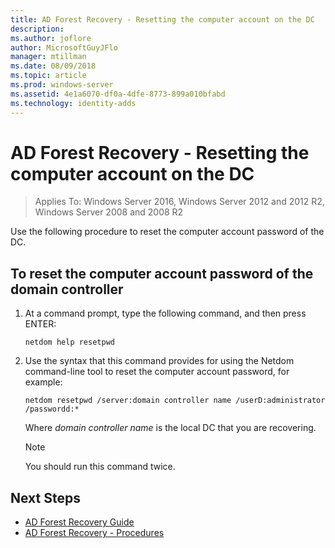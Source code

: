 ```yaml
---
title: AD Forest Recovery - Resetting the computer account on the DC
description:
ms.author: joflore
author: MicrosoftGuyJFlo
manager: mtillman
ms.date: 08/09/2018
ms.topic: article
ms.prod: windows-server
ms.assetid: 4e1a6070-df0a-4dfe-8773-899a010bfabd
ms.technology: identity-adds
---
```

# AD Forest Recovery - Resetting the computer account on the DC

>Applies To: Windows Server 2016, Windows Server 2012 and 2012 R2, Windows Server 2008 and 2008 R2

 Use the following procedure to reset the computer account password of the DC. 
  
## To reset the computer account password of the domain controller  

1. At a command prompt, type the following command, and then press ENTER:  

   ```
   netdom help resetpwd  
   ```
  
2. Use the syntax that this command provides for using the Netdom command-line tool to reset the computer account password, for example:  

   ```
   netdom resetpwd /server:domain controller name /userD:administrator /passwordd:*  
   ```  
  
    Where *domain controller name* is the local DC that you are recovering. 
  
   > [!NOTE]
   > You should run this command twice.
  
## Next Steps

- [AD Forest Recovery Guide](AD-Forest-Recovery-Guide.md)
- [AD Forest Recovery - Procedures](AD-Forest-Recovery-Procedures.md)
